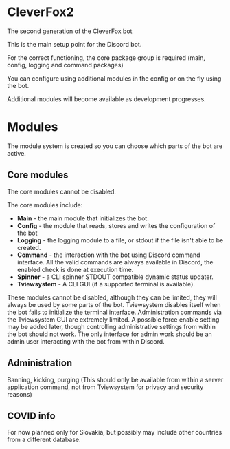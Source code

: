 # CleverFox2
The second generation of the CleverFox bot

This is the main setup point for the Discord bot.

For the correct functioning, the core package group is required (main, config, logging and command packages)

You can configure using additional modules in the config or on the fly using the bot.

Additional modules will become available as development progresses.

# Modules

The module system is created so you can choose which parts of the bot are active.


## Core modules
The core modules cannot be disabled.

The core modules include:
- **Main** - the main module that initializes the bot.
- **Config** - the module that reads, stores and writes the configuration of the bot
- **Logging** - the logging module to a file, or stdout if the file isn't able to be created.
- **Command** - the interaction with the bot using Discord command interface. All the valid commands are always
  available in Discord, the enabled check is done at execution time.
- **Spinner** - a CLI spinner STDOUT compatible dynamic status updater.
- **Tviewsystem** - A CLI GUI (if a supported terminal is available).

These modules cannot be disabled, although they can be limited, they will always be used by some parts of the bot.
Tviewsystem disables itself when the bot fails to initialize the terminal interface.
Administration commands via the Tviewsystem GUI are extremely limited. A possible force enable setting may be added
later, though controlling administrative settings from within the bot should not work. The only interface for admin work
should be an admin user interacting with the bot from within Discord.

## Administration

Banning, kicking, purging
(This should only be available from within a server application command, not from Tviewsystem for privacy and security
reasons)

## COVID info
For now planned only for Slovakia, but possibly may include other countries from a different database.
